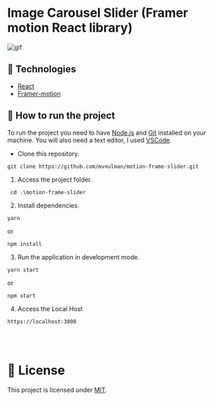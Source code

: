 # Image Carousel Slider (Framer motion React library)

![gif](https://user-images.githubusercontent.com/63374582/159042133-82469ee8-a41f-44e0-bb51-7fb22d02471e.gif)

## 🧪 Technologies

- [React](https://pt-br.reactjs.org)
- [Framer-motion](https://www.framer.com/docs/)

## 🚀 How to run the project

To run the project you need to have [Node.js](https://nodejs.dev) and [Git](https://git-scm.com) installed on your machine. You will also need a text editor, I used [VSCode](https://code.visualstudio.com).

- Clone this repository.

```
git clone https://github.com/mvnulman/motion-frame-slider.git

```


1. Access the project folder.

```
 cd .\motion-frame-slider
```

2. Install dependencies.

```
yarn 
```
or
```
npm install
```

3. Run the application in development mode.

```
yarn start
```
or

```
npm start
```

4. Access the Local Host
```
https://localhost:3000
```
<br>

<br>

# 📝 License

This project is licensed under [MIT](/LICENSE).